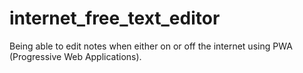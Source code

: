 # internet_free_text_editor
Being able to edit notes when either on or off the internet using PWA (Progressive Web Applications).
